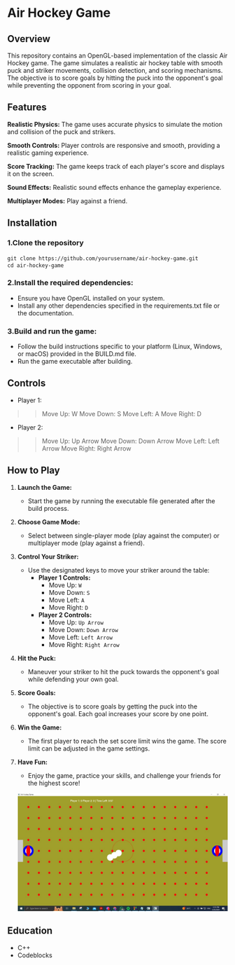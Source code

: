 # Air Hockey Game

## Overview

This repository contains an OpenGL-based implementation of the classic Air Hockey game. The game simulates a realistic air hockey table with smooth puck and striker movements, collision detection, and scoring mechanisms. The objective is to score goals by hitting the puck into the opponent's goal while preventing the opponent from scoring in your goal.

## Features
**Realistic Physics:** The game uses accurate physics to simulate the motion and collision of the puck and strikers.

**Smooth Controls:** Player controls are responsive and smooth, providing a realistic gaming experience.

**Score Tracking:** The game keeps track of each player's score and displays it on the screen.

**Sound Effects:** Realistic sound effects enhance the gameplay experience.

**Multiplayer Modes:** Play against a friend.

## Installation
### 1.Clone the repository

```
git clone https://github.com/yourusername/air-hockey-game.git
cd air-hockey-game

```

### 2.Install the required dependencies:
- Ensure you have OpenGL installed on your system.
- Install any other dependencies specified in the requirements.txt file or the documentation.

### 3.Build and run the game:
- Follow the build instructions specific to your platform (Linux, Windows, or macOS) provided in the BUILD.md file.
- Run the game executable after building.


## Controls

- Player 1:

>> Move Up: W
>> Move Down: S
>> Move Left: A
>> Move Right: D

- Player 2:

>> Move Up: Up Arrow
>> Move Down: Down Arrow
>> Move Left: Left Arrow
>> Move Right: Right Arrow


## How to Play

1. **Launch the Game:**
   - Start the game by running the executable file generated after the build process.

2. **Choose Game Mode:**
   - Select between single-player mode (play against the computer) or multiplayer mode (play against a friend).

3. **Control Your Striker:**
   - Use the designated keys to move your striker around the table:
     - **Player 1 Controls:**
       - Move Up: `W`
       - Move Down: `S`
       - Move Left: `A`
       - Move Right: `D`
     - **Player 2 Controls:**
       - Move Up: `Up Arrow`
       - Move Down: `Down Arrow`
       - Move Left: `Left Arrow`
       - Move Right: `Right Arrow`

4. **Hit the Puck:**
   - Maneuver your striker to hit the puck towards the opponent's goal while defending your own goal.

5. **Score Goals:**
   - The objective is to score goals by getting the puck into the opponent's goal. Each goal increases your score by one point.

6. **Win the Game:**
   - The first player to reach the set score limit wins the game. The score limit can be adjusted in the game settings.

7. **Have Fun:**
   - Enjoy the game, practice your skills, and challenge your friends for the highest score!


   ![Hockey Time](https://github.com/SalahElshafey/Air-Hockey_OpenGL/blob/main/Hockey%20game.jpg?raw=true)


## Education

- C++
- Codeblocks


